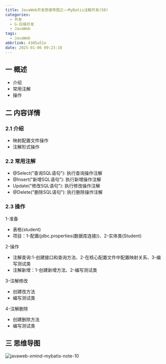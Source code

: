 ```yaml
---
title: JavaWeb开发思维导图之——MyBatis注解开发(50)
categories:
  - 开发
  - G-后端开发
  - JavaWeb
tags:
  - JavaWeb
abbrlink: 4305a51e
date: 2025-01-06 09:23:18
---
```

## 一 概述

* 介绍
* 常用注解
* 操作

<!--more-->

## 二 内容详情

### 2.1 介绍

* 映射配置文件操作
* 注解形式操作

### 2.2 常用注解

* @Select("查询SQL语句"): 执行查询操作注解
* @Insert("新增SQL语句"): 执行新增操作注解
* Update("修改SQL语句"): 执行修改操作注解
* @Delete("删除SQL语句"): 执行删除操作注解

### 2.3 操作

1-准备

* 表格(student)
* 项目：1-配置(jdbc.properties(数据库连接))、2-实体类(Student)

2-操作

* 注解查询:1-创建接口和查询方法、2-在核心配置文件中配置映射关系、3-编写测试类
* 注解新增：1-创建新增方法、2-编写测试类

3-注解修改

* 创建改方法
* 编写测试类

4-注解删除

* 创建删除方法
* 编写测试类

## 三 思维导图

![javaweb-xmind-mybatis-note-10][1]



[1]:https://cdn.jsdelivr.net/gh/PGzxc/CDN/blog-java/javaweb-xmind-mybatis-note-10.png
